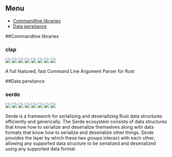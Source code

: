 ## Menu
- [Commandline libraries](commandline-libraries)
- [Data persitance](data-persitance)

##Commandline libraries
### clap
 [<img src="https://img.shields.io/badge/URL-homepage-navy.svg?style=for-the-badge">](https://clap.rs) [<img src="https://img.shields.io/badge/URL-Crates.IO-navy.svg?style=for-the-badge">](https://crates.io/crates/clap) [<img src="https://img.shields.io/badge/URL-GitHub-navy.svg?style=for-the-badge">](https://github.com/clap-rs/clap) <img src="https://img.shields.io/github/last-commit/clap-rs/clap.svg?style=for-the-badge"> <img src="https://img.shields.io/github/tag/clap-rs/clap.svg?style=for-the-badge"> <img src="https://img.shields.io/crates/d/clap.svg?style=for-the-badge"> <img src="https://img.shields.io/crates/dv/clap.svg?style=for-the-badge"> <img src="https://img.shields.io/crates/l/clap.svg?style=for-the-badge">

A full featured, fast Command Line Argument Parser for Rust

##Data persitance
### serde
 [<img src="https://img.shields.io/badge/URL-homepage-navy.svg?style=for-the-badge">](https://serde.rs/) [<img src="https://img.shields.io/badge/URL-Crates.IO-navy.svg?style=for-the-badge">](https://crates.io/crates/serde) [<img src="https://img.shields.io/badge/URL-GitHub-navy.svg?style=for-the-badge">](https://github.com/serde-rs/serde) <img src="https://img.shields.io/github/last-commit/serde-rs/serde.svg?style=for-the-badge"> <img src="https://img.shields.io/github/tag/serde-rs/serde.svg?style=for-the-badge"> <img src="https://img.shields.io/crates/d/serde.svg?style=for-the-badge"> <img src="https://img.shields.io/crates/dv/serde.svg?style=for-the-badge"> <img src="https://img.shields.io/crates/l/serde.svg?style=for-the-badge">

Serde is a framework for serializing and deserializing Rust data structures efficiently and generically.
The Serde ecosystem consists of data structures that know how to serialize and deserialize themselves along with data formats that know how to serialize and deserialize other things. Serde provides the layer by which these two groups interact with each other, allowing any supported data structure to be serialized and deserialized using any supported data format.
